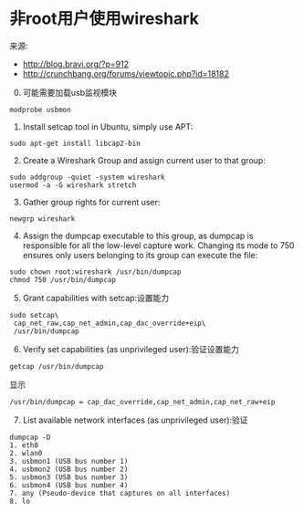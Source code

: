 # 非root用户使用wireshark

来源: 
* http://blog.bravi.org/?p=912
* http://crunchbang.org/forums/viewtopic.php?id=18182

0. 可能需要加载usb监视模块

```
modprobe usbmon
```

1. Install setcap tool in Ubuntu, simply use APT:
```
sudo apt-get install libcap2-bin
```

2. Create a Wireshark Group and assign current user to that group:
```
sudo addgroup -quiet -system wireshark
usermod -a -G wireshark stretch
```
3. Gather group rights for current user:
```
newgrp wireshark
```
4. Assign the dumpcap executable to this group, as dumpcap is responsible for all the low-level capture work. Changing its mode to 750 ensures only users belonging to its group can execute the file:
```
sudo chown root:wireshark /usr/bin/dumpcap
chmod 750 /usr/bin/dumpcap
```
5. Grant capabilities with setcap:设置能力
```
sudo setcap\
 cap_net_raw,cap_net_admin,cap_dac_override+eip\
 /usr/bin/dumpcap
```
6. Verify set capabilities (as unprivileged user):验证设置能力
```
getcap /usr/bin/dumpcap
```
显示
```
/usr/bin/dumpcap = cap_dac_override,cap_net_admin,cap_net_raw+eip
```
7. List available network interfaces (as unprivileged user):验证
```
dumpcap -D
1. eth0
2. wlan0
3. usbmon1 (USB bus number 1)
4. usbmon2 (USB bus number 2)
5. usbmon3 (USB bus number 3)
6. usbmon4 (USB bus number 4)
7. any (Pseudo-device that captures on all interfaces)
8. lo
```